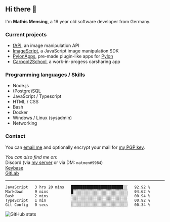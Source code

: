 ## Hi there 👋

I'm **Mathis Mensing**, a 19 year old software developer from Germany.

### Current projects
* [fAPI](https://fapi.dreadful.tech), an image manipulation API
* [ImageScript](https://imagescript.dreadful.tech), a JavaScript image manipulation SDK
* [PylonApps](https://github.com/PylonApps), pre-made plugin-like apps for [Pylon](https://pylon.bot)
* [Carpool2School](https://github.com/carpool2school), a work-in-progess carsharing app

### Programming languages / Skills
* Node.js
* (Postgre)SQL
* JavaScript / Typescript
* HTML / CSS
* Bash
* Docker
* Windows / Linux (sysadmin)
* Networking

### Contact
You can [email me](mailto:matmen@dreadful.tech) and optionally encrypt your mail for [my PGP key](https://keybase.io/matmende/pgp_keys.asc).  

_You can also find me on:_  
Discord (via [my server](https://discord.gg/8hPrwAH) or via DM: `matmen#9984`)  
[Keybase](https://keybase.io/matmende)  
[GitLab](https://gitlab.com/matmen)

---

<!--START_SECTION:waka-->
```text
JavaScript   3 hrs 20 mins   ███████████████████████░░   92.92 % 
Markdown     9 mins          █░░░░░░░░░░░░░░░░░░░░░░░░   04.62 % 
Bash         2 mins          ░░░░░░░░░░░░░░░░░░░░░░░░░   00.94 % 
TypeScript   1 min           ░░░░░░░░░░░░░░░░░░░░░░░░░   00.92 % 
Git Config   0 secs          ░░░░░░░░░░░░░░░░░░░░░░░░░   00.34 %
```
<!--END_SECTION:waka-->

![GitHub stats](https://github-readme-stats.vercel.app/api?username=matmen&show_icons=true&title_color=fff&icon_color=79ff97&text_color=9f9f9f&bg_color=151515)
